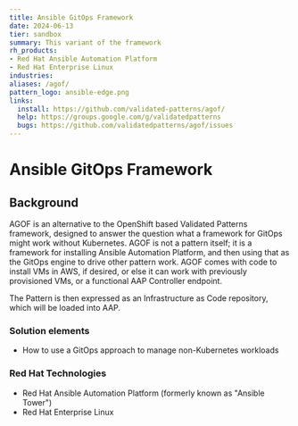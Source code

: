 ```yaml
---
title: Ansible GitOps Framework
date: 2024-06-13
tier: sandbox
summary: This variant of the framework
rh_products:
- Red Hat Ansible Automation Platform
- Red Hat Enterprise Linux
industries:
aliases: /agof/
pattern_logo: ansible-edge.png
links:
  install: https://github.com/validated-patterns/agof/
  help: https://groups.google.com/g/validatedpatterns
  bugs: https://github.com/validatedpatterns/agof/issues
---
```


# Ansible GitOps Framework

## Background

AGOF is an alternative to the OpenShift based Validated Patterns framework, designed to answer the question what a framework for GitOps might work without Kubernetes. AGOF is not a pattern itself; it is a framework for installing Ansible Automation Platform, and then using that as the GitOps engine to drive other pattern work. AGOF comes with code to install VMs in AWS, if desired, or else it can work with previously provisioned VMs, or a functional AAP Controller endpoint.

The Pattern is then expressed as an Infrastructure as Code repository, which will be loaded into AAP.

### Solution elements

- How to use a GitOps approach to manage non-Kubernetes workloads

### Red Hat Technologies

- Red Hat Ansible Automation Platform (formerly known as "Ansible Tower")
- Red Hat Enterprise Linux

